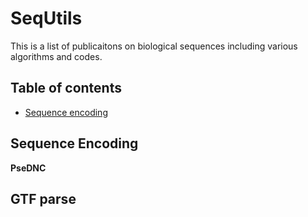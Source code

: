 # SeqUtils

This is a list of publicaitons on biological sequences including various algorithms and codes.

## Table of contents 

* [Sequence encoding](#SeqEncoding)

## Sequence Encoding <a name="SeqEncoding"></a>

**PseDNC**

## GTF parse